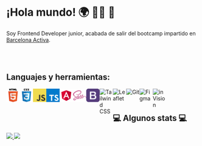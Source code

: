 # ¡Hola mundo! 🌍 👩‍💻 🖖

<p>Soy Frontend Developer junior, acabada de salir del bootcamp impartido en <a href="https://www.barcelonactiva.cat/itacademy">Barcelona Activa</a>.</p>

</br></br>

## Languajes y herramientas:

<img align="left" alt="HTML5" width="35px" src="https://raw.githubusercontent.com/github/explore/80688e429a7d4ef2fca1e82350fe8e3517d3494d/topics/html/html.png" />
<img align="left" alt="CSS3" width="35px" src="https://raw.githubusercontent.com/github/explore/80688e429a7d4ef2fca1e82350fe8e3517d3494d/topics/css/css.png" /> 
<img align="left" alt="JavaScript" width="35px" src="https://raw.githubusercontent.com/github/explore/80688e429a7d4ef2fca1e82350fe8e3517d3494d/topics/javascript/javascript.png" />
<img align="left" alt="TypeScript" width="35px" src="https://raw.githubusercontent.com/github/explore/80688e429a7d4ef2fca1e82350fe8e3517d3494d/topics/typescript/typescript.png" />
<img align="left" alt="Angular" width="35px" src="https://raw.githubusercontent.com/github/explore/80688e429a7d4ef2fca1e82350fe8e3517d3494d/topics/angular/angular.png" />
<img align="left" alt="Sass" width="35px" src="https://raw.githubusercontent.com/github/explore/80688e429a7d4ef2fca1e82350fe8e3517d3494d/topics/sass/sass.png" />
<img align="left" alt="Bootstrap" width="35px" src="https://raw.githubusercontent.com/github/explore/80688e429a7d4ef2fca1e82350fe8e3517d3494d/topics/bootstrap/bootstrap.png" />
<img align="left" alt="Tailwind CSS" width="35px" src="https://www.vectorlogo.zone/logos/tailwindcss/tailwindcss-icon.svg"/>
<img align="left" alt="Leaflet" width="35px" src="https://www.vectorlogo.zone/logos/leafletjs/leafletjs-icon.svg"/>
<img align="left" alt="Git" width="35px" src="https://www.vectorlogo.zone/logos/git-scm/git-scm-icon.svg"/>
<img align="left" alt="Figma" width="35px" src="https://www.vectorlogo.zone/logos/figma/figma-icon.svg"/>
<img align="left" alt="inVision" width="35px" src="https://www.vectorlogo.zone/logos/invisionapp/invisionapp-icon.svg"/>

</br></br>

## 💻 Algunos stats 💻

<a href="https://github.com/mcasal">
  <img height="180em" src="https://github-readme-stats.vercel.app/api?username=mcasal&show_icons=true&theme=graywhite" />
  <img height="180em" src="https://github-readme-stats.vercel.app/api/top-langs/?username=mcasal&show_icons=true&theme=graywhite&layout=compact" />
</a>

<!--
<p align="center"><img src="https://profile-counter.glitch.me/{mcasal}/count.svg" alt="mcasal :: Visitor's Count" /></p>
-->

<!-- 
```toml

[personal]
name = 'Govind KP'
city = 'Bengaluru, India'
email = 'reisub0 "at" gmail.com'

[professional]
currently-employed = true
title = 'Software Development Engineer'
employer = 'MathWorks Inc.'

[bio]
categories = [
  'generalist',
]
interests = [
  'functional-programming',
  'linux',
  'open-source',
]
programming-languages = [
  'c/cpp',
  'python',
  'unity/c#',
  'rust',
  'go',
]

```
-->
